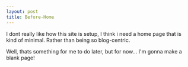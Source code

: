 ```yaml
---
layout: post
title: Before-Home
---
```





I dont really like how this site is setup, I think i need a home page that is kind of minimal. Rather than being so blog-centric. 


Well, thats something for me to do later, but for now... I'm gonna make a blank page!